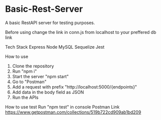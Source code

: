 # Basic-Rest-Server
A basic RestAPI server for testing purposes.

Before using change the link in conn.js from localhost to your preffered db link 

Tech Stack
    Express
    Node
    MySQL
    Sequelize
    Jest
    
How to use

1. Clone the repository
2. Run "npm i"
3. Start the server "npm start"
4. Go to "Postman"
5. Add a request with prefix "http://localhost:5000/{endpoints}"
6. Add data in the body field as JSON
5. Run the APIs

How to use test
    Run "npm test" in console
Postman Link
    https://www.getpostman.com/collections/519b722cd909ab1bd209
